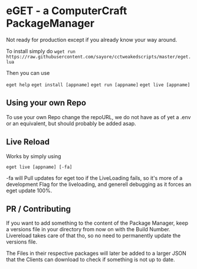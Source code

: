 # eGET - a ComputerCraft PackageManager

Not ready for production except if you already know your way around.

To install simply do 
`wget run https://raw.githubusercontent.com/sayore/cctweakedscripts/master/eget.lua`

Then you can use

`eget help`
`eget install [appname]`
`eget run [appname]`
`eget live [appname]`

## Using your own Repo

To use your own Repo change the repoURL, we do not have as of yet a .env or an equivalent, but should probably be added asap.

## Live Reload

Works by simply using

`eget live [appname] [-fa]`

-fa will Pull updates for eget too if the LiveLoading fails, so it's more of a development Flag for the liveloading, and generell debugging as it forces an eget update 100%.

## PR / Contributing

If you want to add something to the content of the Package Manager, keep a versions file in your directory from now on with the Build Number. Livereload takes care of that tho, so no need to permanently update the versions file.

The Files in their respective packages will later be added to a larger JSON that the Clients can download to check if something is not up to date.